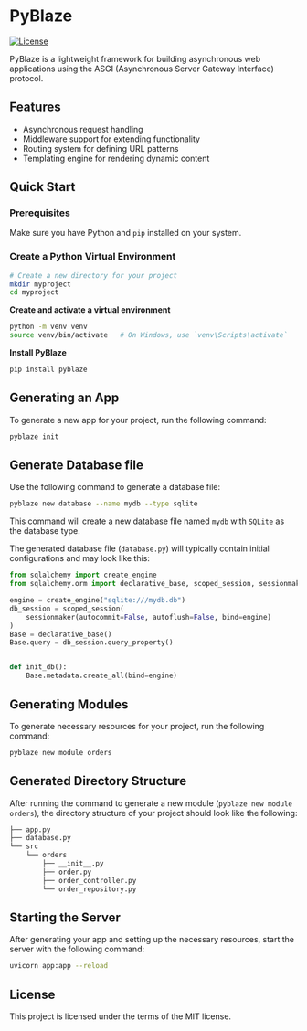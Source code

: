 # PyBlaze

[![License](https://img.shields.io/badge/license-MIT-blue.svg)](LICENSE)

PyBlaze is a lightweight framework for building asynchronous web applications using the ASGI (Asynchronous Server Gateway Interface) protocol.

## Features

- Asynchronous request handling
- Middleware support for extending functionality
- Routing system for defining URL patterns
- Templating engine for rendering dynamic content

## Quick Start

### Prerequisites

Make sure you have Python and `pip` installed on your system.

### Create a Python Virtual Environment

```bash
# Create a new directory for your project
mkdir myproject
cd myproject
```

**Create and activate a virtual environment**

```bash
python -m venv venv
source venv/bin/activate   # On Windows, use `venv\Scripts\activate`
```

**Install PyBlaze**

```bash
pip install pyblaze
```

## Generating an App

To generate a new app for your project, run the following command:

```bash
pyblaze init
```

## Generate Database file

Use the following command to generate a database file:

```bash
pyblaze new database --name mydb --type sqlite
```

This command will create a new database file named `mydb` with `SQLite` as the database type.

The generated database file (`database.py`) will typically contain initial configurations and may look like this:

```python
from sqlalchemy import create_engine
from sqlalchemy.orm import declarative_base, scoped_session, sessionmaker

engine = create_engine("sqlite:///mydb.db")
db_session = scoped_session(
    sessionmaker(autocommit=False, autoflush=False, bind=engine)
)
Base = declarative_base()
Base.query = db_session.query_property()


def init_db():
    Base.metadata.create_all(bind=engine)
```

## Generating Modules

To generate necessary resources for your project, run the following command:

```bash
pyblaze new module orders
```

## Generated Directory Structure

After running the command to generate a new module (`pyblaze new module orders`), the directory structure of your project should look like the following:

```bash
├── app.py
├── database.py
└── src
    └── orders
        ├── __init__.py
        ├── order.py
        ├── order_controller.py
        └── order_repository.py
```

## Starting the Server

After generating your app and setting up the necessary resources, start the server with the following command:

```bash
uvicorn app:app --reload
```

## License

This project is licensed under the terms of the MIT license.